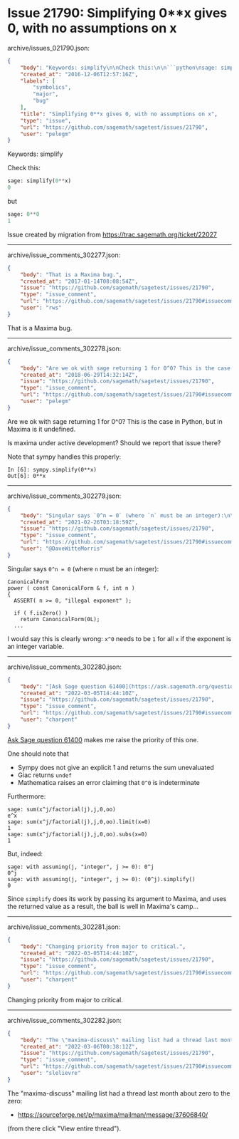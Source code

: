 # Issue 21790: Simplifying 0**x gives 0, with no assumptions on x

archive/issues_021790.json:
```json
{
    "body": "Keywords: simplify\n\nCheck this:\n\n```python\nsage: simplify(0**x)\n0\n```\n\nbut\n\n```python\nsage: 0**0\n1\n```\n\n\nIssue created by migration from https://trac.sagemath.org/ticket/22027\n\n",
    "created_at": "2016-12-06T12:57:16Z",
    "labels": [
        "symbolics",
        "major",
        "bug"
    ],
    "title": "Simplifying 0**x gives 0, with no assumptions on x",
    "type": "issue",
    "url": "https://github.com/sagemath/sagetest/issues/21790",
    "user": "pelegm"
}
```
Keywords: simplify

Check this:

```python
sage: simplify(0**x)
0
```

but

```python
sage: 0**0
1
```


Issue created by migration from https://trac.sagemath.org/ticket/22027





---

archive/issue_comments_302277.json:
```json
{
    "body": "That is a Maxima bug.",
    "created_at": "2017-01-14T08:08:54Z",
    "issue": "https://github.com/sagemath/sagetest/issues/21790",
    "type": "issue_comment",
    "url": "https://github.com/sagemath/sagetest/issues/21790#issuecomment-302277",
    "user": "rws"
}
```

That is a Maxima bug.



---

archive/issue_comments_302278.json:
```json
{
    "body": "Are we ok with sage returning 1 for 0^0? This is the case in Python, but in Maxima is it undefined.\n\nIs maxima under active development? Should we report that issue there?\n\nNote that sympy handles this properly:\n\n```\nIn [6]: sympy.simplify(0**x)\nOut[6]: 0**x\n```\n",
    "created_at": "2018-06-29T14:32:14Z",
    "issue": "https://github.com/sagemath/sagetest/issues/21790",
    "type": "issue_comment",
    "url": "https://github.com/sagemath/sagetest/issues/21790#issuecomment-302278",
    "user": "pelegm"
}
```

Are we ok with sage returning 1 for 0^0? This is the case in Python, but in Maxima is it undefined.

Is maxima under active development? Should we report that issue there?

Note that sympy handles this properly:

```
In [6]: sympy.simplify(0**x)
Out[6]: 0**x
```




---

archive/issue_comments_302279.json:
```json
{
    "body": "Singular says `0^n = 0` (where `n` must be an integer):\n\n```\nCanonicalForm\npower ( const CanonicalForm & f, int n )\n{\n  ASSERT( n >= 0, \"illegal exponent\" );\n\n  if ( f.isZero() )\n    return CanonicalForm(0L);\n  ...\n```\n\nI would say this is clearly wrong: `x^0` needs to be `1` for all `x` if the exponent is an integer variable.",
    "created_at": "2021-02-26T03:18:59Z",
    "issue": "https://github.com/sagemath/sagetest/issues/21790",
    "type": "issue_comment",
    "url": "https://github.com/sagemath/sagetest/issues/21790#issuecomment-302279",
    "user": "@DaveWitteMorris"
}
```

Singular says `0^n = 0` (where `n` must be an integer):

```
CanonicalForm
power ( const CanonicalForm & f, int n )
{
  ASSERT( n >= 0, "illegal exponent" );

  if ( f.isZero() )
    return CanonicalForm(0L);
  ...
```

I would say this is clearly wrong: `x^0` needs to be `1` for all `x` if the exponent is an integer variable.



---

archive/issue_comments_302280.json:
```json
{
    "body": "[Ask Sage question 61400](https://ask.sagemath.org/question/61400) makes me raise the priority of this one.\n\nOne should note that\n\n- Sympy does not give an explicit 1 and returns the sum unevaluated\n- Giac returns `undef`\n- Mathematica raises an error claiming that `0^0` is indeterminate\n\nFurthermore:\n\n```\nsage: sum(x^j/factorial(j),j,0,oo)\ne^x\nsage: sum(x^j/factorial(j),j,0,oo).limit(x=0)\n1\nsage: sum(x^j/factorial(j),j,0,oo).subs(x=0)\n1\n```\n\n\nBut, indeed:\n\n\n```\nsage: with assuming(j, \"integer\", j >= 0): 0^j\n0^j\nsage: with assuming(j, \"integer\", j >= 0): (0^j).simplify()\n0\n```\n\n\nSince `simplify` does its work by passing its argument to Maxima,\nand uses the returned value as a result, the ball is well in Maxima's camp...",
    "created_at": "2022-03-05T14:44:10Z",
    "issue": "https://github.com/sagemath/sagetest/issues/21790",
    "type": "issue_comment",
    "url": "https://github.com/sagemath/sagetest/issues/21790#issuecomment-302280",
    "user": "charpent"
}
```

[Ask Sage question 61400](https://ask.sagemath.org/question/61400) makes me raise the priority of this one.

One should note that

- Sympy does not give an explicit 1 and returns the sum unevaluated
- Giac returns `undef`
- Mathematica raises an error claiming that `0^0` is indeterminate

Furthermore:

```
sage: sum(x^j/factorial(j),j,0,oo)
e^x
sage: sum(x^j/factorial(j),j,0,oo).limit(x=0)
1
sage: sum(x^j/factorial(j),j,0,oo).subs(x=0)
1
```


But, indeed:


```
sage: with assuming(j, "integer", j >= 0): 0^j
0^j
sage: with assuming(j, "integer", j >= 0): (0^j).simplify()
0
```


Since `simplify` does its work by passing its argument to Maxima,
and uses the returned value as a result, the ball is well in Maxima's camp...



---

archive/issue_comments_302281.json:
```json
{
    "body": "Changing priority from major to critical.",
    "created_at": "2022-03-05T14:44:10Z",
    "issue": "https://github.com/sagemath/sagetest/issues/21790",
    "type": "issue_comment",
    "url": "https://github.com/sagemath/sagetest/issues/21790#issuecomment-302281",
    "user": "charpent"
}
```

Changing priority from major to critical.



---

archive/issue_comments_302282.json:
```json
{
    "body": "The \"maxima-discuss\" mailing list had a thread last month\nabout zero to the zero:\n\n- https://sourceforge.net/p/maxima/mailman/message/37606840/\n\n(from there click \"View entire thread\").",
    "created_at": "2022-03-06T00:38:12Z",
    "issue": "https://github.com/sagemath/sagetest/issues/21790",
    "type": "issue_comment",
    "url": "https://github.com/sagemath/sagetest/issues/21790#issuecomment-302282",
    "user": "slelievre"
}
```

The "maxima-discuss" mailing list had a thread last month
about zero to the zero:

- https://sourceforge.net/p/maxima/mailman/message/37606840/

(from there click "View entire thread").
